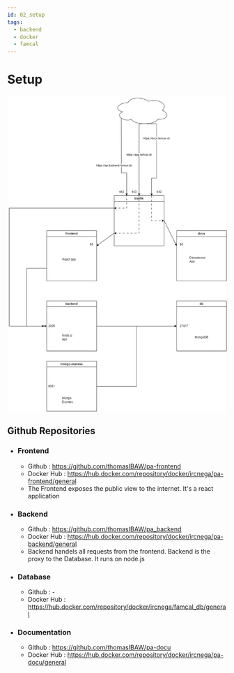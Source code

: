 ```yaml
---
id: 02_setup
tags:
  - backend
  - docker
  - famcal
---
```


# Setup

![container.png](../../../static/img/container.png)

## Github Repositories
- ### Frontend
  - Github      : https://github.com/thomasIBAW/pa-frontend
  - Docker Hub  : https://hub.docker.com/repository/docker/ircnega/pa-frontend/general
  - The Frontend exposes the public view to the internet. It's a react application

- ### Backend
  - Github      : https://github.com/thomasIBAW/pa_backend
  - Docker Hub  : https://hub.docker.com/repository/docker/ircnega/pa-backend/general
  - Backend handels all requests from the frontend. Backend is the proxy to the Database. It runs on node.js
- ### Database
  - Github      : -
  - Docker Hub  : https://hub.docker.com/repository/docker/ircnega/famcal_db/general
- ### Documentation
  - Github      : https://github.com/thomasIBAW/pa-docu
  - Docker Hub  : https://hub.docker.com/repository/docker/ircnega/pa-docu/general


